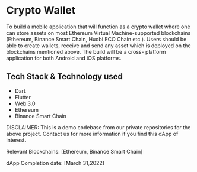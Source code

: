 # Crypto Wallet

To build a mobile application that will function as a crypto wallet where one can store assets on most Ethereum Virtual Machine-supported blockchains (Ethereum, Binance Smart Chain, Huobi ECO Chain etc.). 
Users should be able to create wallets, receive and send any asset which is deployed on the blockchains mentioned above. 
The build will be a cross- platform application for both Android and iOS platforms.

## Tech Stack & Technology used
- Dart
- Flutter
- Web 3.0
- Ethereum
- Binance Smart Chain

DISCLAIMER: This is a demo codebase from our private repositories for the above project. Contact us for more information if you find this dApp of interest.

Relevant Blockchains: [Ethereum, Binance Smart Chain]

dApp Completion date: [March 31,2022]
